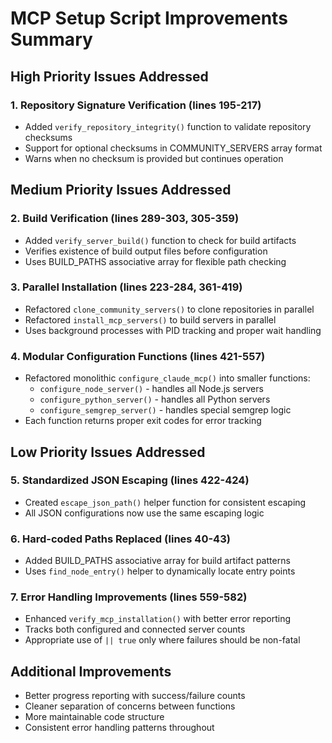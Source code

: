 # MCP Setup Script Improvements Summary

## High Priority Issues Addressed

### 1. Repository Signature Verification (lines 195-217)
- Added `verify_repository_integrity()` function to validate repository checksums
- Support for optional checksums in COMMUNITY_SERVERS array format
- Warns when no checksum is provided but continues operation

## Medium Priority Issues Addressed

### 2. Build Verification (lines 289-303, 305-359)
- Added `verify_server_build()` function to check for build artifacts
- Verifies existence of build output files before configuration
- Uses BUILD_PATHS associative array for flexible path checking

### 3. Parallel Installation (lines 223-284, 361-419)
- Refactored `clone_community_servers()` to clone repositories in parallel
- Refactored `install_mcp_servers()` to build servers in parallel
- Uses background processes with PID tracking and proper wait handling

### 4. Modular Configuration Functions (lines 421-557)
- Refactored monolithic `configure_claude_mcp()` into smaller functions:
  - `configure_node_server()` - handles all Node.js servers
  - `configure_python_server()` - handles all Python servers
  - `configure_semgrep_server()` - handles special semgrep logic
- Each function returns proper exit codes for error tracking

## Low Priority Issues Addressed

### 5. Standardized JSON Escaping (lines 422-424)
- Created `escape_json_path()` helper function for consistent escaping
- All JSON configurations now use the same escaping logic

### 6. Hard-coded Paths Replaced (lines 40-43)
- Added BUILD_PATHS associative array for build artifact patterns
- Uses `find_node_entry()` helper to dynamically locate entry points

### 7. Error Handling Improvements (lines 559-582)
- Enhanced `verify_mcp_installation()` with better error reporting
- Tracks both configured and connected server counts
- Appropriate use of `|| true` only where failures should be non-fatal

## Additional Improvements

- Better progress reporting with success/failure counts
- Cleaner separation of concerns between functions
- More maintainable code structure
- Consistent error handling patterns throughout